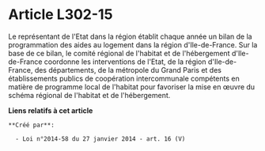 # Article L302-15

Le représentant de l'Etat dans la région établit chaque année un bilan de la programmation des aides au logement dans la
région d'Ile-de-France. Sur la base de ce bilan, le comité régional de l'habitat et de l'hébergement d'Ile-de-France
coordonne les interventions de l'Etat, de la région d'Ile-de-France, des départements, de la métropole du Grand Paris et des
établissements publics de coopération intercommunale compétents en matière de programme local de l'habitat pour favoriser la
mise en œuvre du schéma régional de l'habitat et de l'hébergement.

**Liens relatifs à cet article**

	**Créé par**:

	  - Loi n°2014-58 du 27 janvier 2014 - art. 16 (V)
